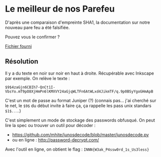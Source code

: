# Le meilleur de nos Parefeu

D'après une comparaison d'empreinte SHA1, la documentation sur notre nouveau pare feu a été falsifiée.

Pouvez vous le confirmer ?

[Fichier fourni](ZEDKAZED.pdf)

## Résolution

Il y a du texte en noir sur noir en haut à droite. Récupérable avec Inkscape par exemple.
On relève le texte : 

`$9$4zaGjn6CBIh7-QnCt1I-VbsYo.mT9pO8XjHmPn6lKMXVY24aGjqWLTFn6AtWLxd4JikmTF/q.9p0BSyYgoGHmApB`

C'est un mot de passe au format Juniper (?) (connais pas... j'ai cherché sur le net, 
le `$9$` du début invite à faire ça, ça rappelle les pass unix standars `$1$...`.)

C'est simplement un mode de stockage des passwords obfusqué. 
On peut lire la spec ou trouver un outil pour décoder :

- <https://github.com/mhite/junosdecode/blob/master/junosdecode.py>
- ou en ligne : <http://password-decrypt.com/>

Avec l'outil en ligne, on obtient le flag :
`INNN{W3ak_P4ssw0rd_1s_Us3less}`


